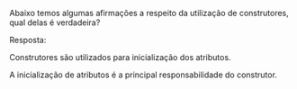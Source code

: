 Abaixo temos algumas afirmações a respeito da utilização de construtores, qual delas é verdadeira?

Resposta:

Construtores são utilizados para inicialização dos atributos.


A inicialização de atributos é a principal responsabilidade do construtor.